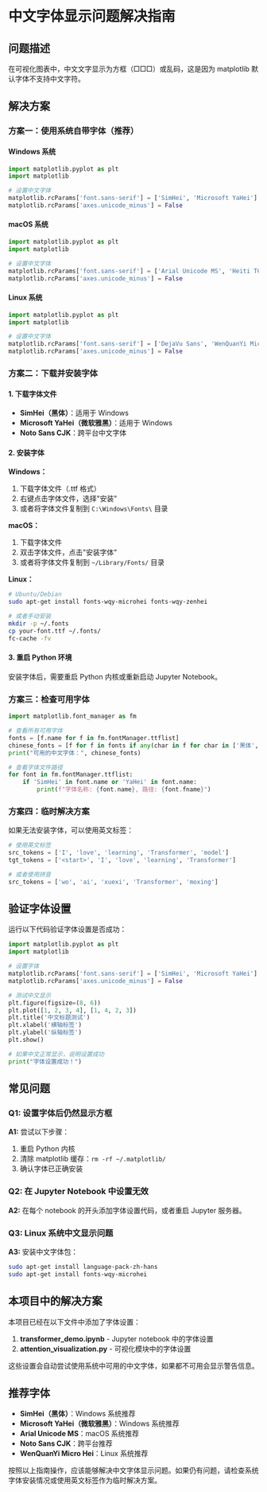 # 中文字体显示问题解决指南

## 问题描述
在可视化图表中，中文文字显示为方框（□□□）或乱码，这是因为 matplotlib 默认字体不支持中文字符。

## 解决方案

### 方案一：使用系统自带字体（推荐）

#### Windows 系统
```python
import matplotlib.pyplot as plt
import matplotlib

# 设置中文字体
matplotlib.rcParams['font.sans-serif'] = ['SimHei', 'Microsoft YaHei']
matplotlib.rcParams['axes.unicode_minus'] = False
```

#### macOS 系统
```python
import matplotlib.pyplot as plt
import matplotlib

# 设置中文字体
matplotlib.rcParams['font.sans-serif'] = ['Arial Unicode MS', 'Heiti TC']
matplotlib.rcParams['axes.unicode_minus'] = False
```

#### Linux 系统
```python
import matplotlib.pyplot as plt
import matplotlib

# 设置中文字体
matplotlib.rcParams['font.sans-serif'] = ['DejaVu Sans', 'WenQuanYi Micro Hei']
matplotlib.rcParams['axes.unicode_minus'] = False
```

### 方案二：下载并安装字体

#### 1. 下载字体文件
- **SimHei（黑体）**：适用于 Windows
- **Microsoft YaHei（微软雅黑）**：适用于 Windows
- **Noto Sans CJK**：跨平台中文字体

#### 2. 安装字体

**Windows：**
1. 下载字体文件（.ttf 格式）
2. 右键点击字体文件，选择"安装"
3. 或者将字体文件复制到 `C:\Windows\Fonts\` 目录

**macOS：**
1. 下载字体文件
2. 双击字体文件，点击"安装字体"
3. 或者将字体文件复制到 `~/Library/Fonts/` 目录

**Linux：**
```bash
# Ubuntu/Debian
sudo apt-get install fonts-wqy-microhei fonts-wqy-zenhei

# 或者手动安装
mkdir -p ~/.fonts
cp your-font.ttf ~/.fonts/
fc-cache -fv
```

#### 3. 重启 Python 环境
安装字体后，需要重启 Python 内核或重新启动 Jupyter Notebook。

### 方案三：检查可用字体

```python
import matplotlib.font_manager as fm

# 查看所有可用字体
fonts = [f.name for f in fm.fontManager.ttflist]
chinese_fonts = [f for f in fonts if any(char in f for char in ['黑体', 'SimHei', 'YaHei', 'Microsoft'])]
print("可用的中文字体：", chinese_fonts)

# 查看字体文件路径
for font in fm.fontManager.ttflist:
    if 'SimHei' in font.name or 'YaHei' in font.name:
        print(f"字体名称: {font.name}, 路径: {font.fname}")
```

### 方案四：临时解决方案

如果无法安装字体，可以使用英文标签：

```python
# 使用英文标签
src_tokens = ['I', 'love', 'learning', 'Transformer', 'model']
tgt_tokens = ['<start>', 'I', 'love', 'learning', 'Transformer']

# 或者使用拼音
src_tokens = ['wo', 'ai', 'xuexi', 'Transformer', 'moxing']
```

## 验证字体设置

运行以下代码验证字体设置是否成功：

```python
import matplotlib.pyplot as plt
import matplotlib

# 设置字体
matplotlib.rcParams['font.sans-serif'] = ['SimHei', 'Microsoft YaHei']
matplotlib.rcParams['axes.unicode_minus'] = False

# 测试中文显示
plt.figure(figsize=(8, 6))
plt.plot([1, 2, 3, 4], [1, 4, 2, 3])
plt.title('中文标题测试')
plt.xlabel('横轴标签')
plt.ylabel('纵轴标签')
plt.show()

# 如果中文正常显示，说明设置成功
print("字体设置成功！")
```

## 常见问题

### Q1: 设置字体后仍然显示方框
**A1:** 尝试以下步骤：
1. 重启 Python 内核
2. 清除 matplotlib 缓存：`rm -rf ~/.matplotlib/`
3. 确认字体已正确安装

### Q2: 在 Jupyter Notebook 中设置无效
**A2:** 在每个 notebook 的开头添加字体设置代码，或者重启 Jupyter 服务器。

### Q3: Linux 系统中文显示问题
**A3:** 安装中文字体包：
```bash
sudo apt-get install language-pack-zh-hans
sudo apt-get install fonts-wqy-microhei
```

## 本项目中的解决方案

本项目已经在以下文件中添加了字体设置：

1. **transformer_demo.ipynb** - Jupyter notebook 中的字体设置
2. **attention_visualization.py** - 可视化模块中的字体设置

这些设置会自动尝试使用系统中可用的中文字体，如果都不可用会显示警告信息。

## 推荐字体

- **SimHei（黑体）**：Windows 系统推荐
- **Microsoft YaHei（微软雅黑）**：Windows 系统推荐
- **Arial Unicode MS**：macOS 系统推荐
- **Noto Sans CJK**：跨平台推荐
- **WenQuanYi Micro Hei**：Linux 系统推荐

按照以上指南操作，应该能够解决中文字体显示问题。如果仍有问题，请检查系统字体安装情况或使用英文标签作为临时解决方案。